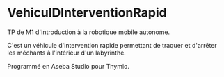 # VehiculDInterventionRapid
TP de M1 d'Introduction à la robotique mobile autonome.

C'est un véhicule d'intervention rapide permettant de traquer et d'arrêter les méchants à l'intérieur d'un labyrinthe.

Programmé en Aseba Studio pour Thymio.
